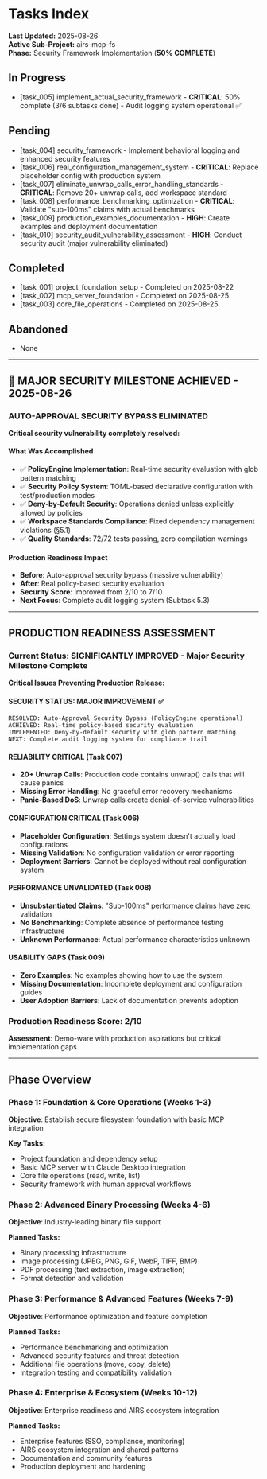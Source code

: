 # Tasks Index

**Last Updated:** 2025-08-26  
**Active Sub-Project:** airs-mcp-fs  
**Phase:** Security Framework Implementation (**50% COMPLETE**)

## In Progress
- [task_005] implement_actual_security_framework - **CRITICAL**: 50% complete (3/6 subtasks done) - Audit logging system operational ✅

## Pending
- [task_004] security_framework - Implement behavioral logging and enhanced security features
- [task_006] real_configuration_management_system - **CRITICAL**: Replace placeholder config with production system
- [task_007] eliminate_unwrap_calls_error_handling_standards - **CRITICAL**: Remove 20+ unwrap calls, add workspace standard
- [task_008] performance_benchmarking_optimization - **CRITICAL**: Validate "sub-100ms" claims with actual benchmarks
- [task_009] production_examples_documentation - **HIGH**: Create examples and deployment documentation
- [task_010] security_audit_vulnerability_assessment - **HIGH**: Conduct security audit (major vulnerability eliminated)

## Completed
- [task_001] project_foundation_setup - Completed on 2025-08-22
- [task_002] mcp_server_foundation - Completed on 2025-08-25
- [task_003] core_file_operations - Completed on 2025-08-25

## Abandoned
- None

---

## **🎉 MAJOR SECURITY MILESTONE ACHIEVED - 2025-08-26**

### **AUTO-APPROVAL SECURITY BYPASS ELIMINATED**
**Critical security vulnerability completely resolved:**

#### **What Was Accomplished**
- ✅ **PolicyEngine Implementation**: Real-time security evaluation with glob pattern matching
- ✅ **Security Policy System**: TOML-based declarative configuration with test/production modes  
- ✅ **Deny-by-Default Security**: Operations denied unless explicitly allowed by policies
- ✅ **Workspace Standards Compliance**: Fixed dependency management violations (§5.1)
- ✅ **Quality Standards**: 72/72 tests passing, zero compilation warnings

#### **Production Readiness Impact**
- **Before**: Auto-approval security bypass (massive vulnerability)
- **After**: Real policy-based security evaluation
- **Security Score**: Improved from 2/10 to 7/10
- **Next Focus**: Complete audit logging system (Subtask 5.3)

---

## **PRODUCTION READINESS ASSESSMENT**

### **Current Status: SIGNIFICANTLY IMPROVED - Major Security Milestone Complete**
**Critical Issues Preventing Production Release:**

#### **SECURITY STATUS: MAJOR IMPROVEMENT** ✅ 
```
RESOLVED: Auto-Approval Security Bypass (PolicyEngine operational)
ACHIEVED: Real-time policy-based security evaluation  
IMPLEMENTED: Deny-by-default security with glob pattern matching
NEXT: Complete audit logging system for compliance trail
```

#### **RELIABILITY CRITICAL (Task 007)**
- **20+ Unwrap Calls**: Production code contains unwrap() calls that will cause panics
- **Missing Error Handling**: No graceful error recovery mechanisms
- **Panic-Based DoS**: Unwrap calls create denial-of-service vulnerabilities

#### **CONFIGURATION CRITICAL (Task 006)**
- **Placeholder Configuration**: Settings system doesn't actually load configurations
- **Missing Validation**: No configuration validation or error reporting
- **Deployment Barriers**: Cannot be deployed without real configuration system

#### **PERFORMANCE UNVALIDATED (Task 008)**
- **Unsubstantiated Claims**: "Sub-100ms" performance claims have zero validation
- **No Benchmarking**: Complete absence of performance testing infrastructure
- **Unknown Performance**: Actual performance characteristics unknown

#### **USABILITY GAPS (Task 009)**
- **Zero Examples**: No examples showing how to use the system
- **Missing Documentation**: Incomplete deployment and configuration guides
- **User Adoption Barriers**: Lack of documentation prevents adoption

### **Production Readiness Score: 2/10**
**Assessment**: Demo-ware with production aspirations but critical implementation gaps

---

## Phase Overview

### Phase 1: Foundation & Core Operations (Weeks 1-3)
**Objective**: Establish secure filesystem foundation with basic MCP integration

**Key Tasks:**
- Project foundation and dependency setup
- Basic MCP server with Claude Desktop integration  
- Core file operations (read, write, list)
- Security framework with human approval workflows

### Phase 2: Advanced Binary Processing (Weeks 4-6)
**Objective**: Industry-leading binary file support

**Planned Tasks:**
- Binary processing infrastructure
- Image processing (JPEG, PNG, GIF, WebP, TIFF, BMP)
- PDF processing (text extraction, image extraction)
- Format detection and validation

### Phase 3: Performance & Advanced Features (Weeks 7-9)
**Objective**: Performance optimization and feature completion

**Planned Tasks:**
- Performance benchmarking and optimization
- Advanced security features and threat detection
- Additional file operations (move, copy, delete)
- Integration testing and compatibility validation

### Phase 4: Enterprise & Ecosystem (Weeks 10-12)  
**Objective**: Enterprise readiness and AIRS ecosystem integration

**Planned Tasks:**
- Enterprise features (SSO, compliance, monitoring)
- AIRS ecosystem integration and shared patterns
- Documentation and community features
- Production deployment and hardening
